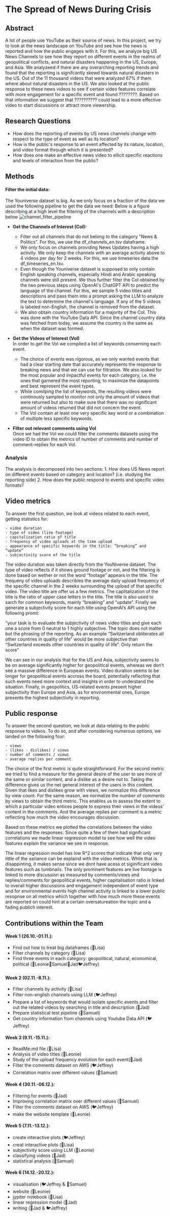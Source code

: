 
# The Spread of News During Crisis
## Abstract
A lot of people use YouTube as their source of news. In this project, we try to look at the news landscape on YouTube and see how the news is reported and how the public engages with it. For this, we analyze big US News Channels to see how they report on different events in the realms of geopolitical conflicts, and natural disasters happening in the US, Europe, and Asia. We analyzeed if there are any overarching reporting trends and found that the reporting is signifcantly skewd towards natural disasters in the US. Out of the 11 thousand videos that were analyzed 67% if them where about natural disasters in the US. We also looked at the public response to these news videos to see if certain video features correlate with more engagement for a specific event and found ????????. Based on that information we suggest that ?????????? could lead to a more effective video to start discussions or attract more viewership.

## Research Questions
- How does the reporting of events by US news channels change with respect to the type of event as well as its location?
- How is the public's response to an event affected by its nature, location, and video format through which it is presented?
- How does one make an effective news video to ellicit specific reactions and levels of interaction from the public?


## Methods
#### Filter the initial data: 
The Youniverse dataset is big. As we only focus on a fraction of the data we used the following pipeline to get the data we need:
Below is a figure describing at a high level the filtering of the channels with a description below
 ![channel_filter_pipeline](img/channel_filter_pipeline.jpg)

- **Get the Channels of Interest (CoI):** 
    - Filter out all channels that do not belong to the category "News & Politics". For this, we use the df_channels_en.tsv dataframe.
    - We only focus on channels providing News Updates having a high activity. We only keep the channels with an average activity above  to 4 videos per day for 2 weeks. For this, we use timeseries data the df_timeseries_en.tsv. 
    - Even though the Youniverse dataset is supposed to only contain English speaking channels, especially Hindi and Arabic speaking channels were still present. We thus further filter the CoI obtained by the two previous steps using OpenAI's ChatGPT API to predict the language of the channel. For this, we sample 5 video titles and descriptions and pass them into a prompt asking the LLM to analyze the text to determine the channel's language. If any of the 5 videos is labeled non-English, the channel is removed from the dataset. 
    - We also obtain country information for a majority of the CoI. This was done with the YouTube Data API. Since the channel country data was fetched from today, we assume the country is the same as when the dataset was formed.

- **Get the Videos of Interest (VoI)**  
    In order to get the VoI we complied a list of keywords conserning each event. 
    - The choice of events was rigorous, as we only wanted events that had a clear starting date that accurately represents the response to breaking news and that we can use for filtration. We also looked for the most popular and impactful events for each category, i.e. the ones that garnered the most reporting, to maximize the datapoints and best represent the event types. 
    - While comilping the list of keywords, the resulting videos were continously sampled to monitor not only the amount of videos that were returned but also to make sure that there was no significant amount of videos returned that did not concern the event. 
    - The VoI contain at least one very specific key word or a combination of multiple less specific keywords.    

- **Filter out relevant comments using VoI**   
    Once we had the VoI we could filter the comments datasets using the video ID to obtain the metrics of number of comments and number of comment-replies for each VoI.

### Analysis

The analysis is decomposed into two sections: 1. How does US News report on different events based on category and location? (i.e. studying the reporting side) 2. How does the public respond to events and specific video formats? 

## Video metrics
To answer the first question, we look at videos related to each event, getting statistics for: 

    - video duration
    - type of video (live footage)
    - capitalization ratio of title
    - frequency of video uploads at the time upload
    - appearance of specific keywords in the title: “breaking” and “update”
    - subjectivity score of the title


The video duration was taken directly from the YouNiverse dataset. The type of video reflects if it shows ground footage or not, and the filtering is done based on wether or not the word “footage” appears in the title. The frequeny of video uploads describles the average daily upload frequency of the specific channel in the 2 weeks surrounding the upload of that specific video. The video title are offer us a few metrics. The caplitalization of the title is the ratio of upper case letters in the title. The title is also used to sarch for common keywords, mainly “breaking” and “update”. Finally we generate a subjectivity score for each title using OpenAI’s API using the following promt:

“your task is to evaluate the subjectivity of news video titles and give each one a score from 0 neutral to 1 highly subjective. The topic does not matter but the phrasing of the reporting. As an example “Switzerland obliterates all other countries in quality of life” would be more subjective than “Switzerland exceeds other countries in quality of life”. Only return the score”

We can see in our analysis that for the US and Asia, subjectivity seems to be on average significantly higher for geopolitical events, whereas we don’t see a massive difference in European events. Video duration seems to be longer for geopolitical events accross the board, potentially reflecting that such events need more context and insights in order to understand the situation. Finally, in geopolitics, US-related events present higher subjectivity than Europe and Asia, as for environmental ones, Europe presents the highest subjectivity in reporting.

## Public response
To answer the second question, we look at data relating to the public response to videos.  To do so, and after considering numerous options, we landed on the following four:

    - views
    - (likes - dislikes) / views
    - number of comments / views
    - average replies per comment

The choice of the first metric is quite straightforward. For the second metric we tried to find a measure for the general desire of the user to see more of the same or similar content, and a dislike as a desire not to. Taking the difference gives us the net general interest of the users in this content. Given that likes and dislikes grow with views, we normalize this difference by view count. For the same reason, we normalize the number of comments by views to obtain the third metric. This enables us to assess the extent to which a particular video entices people to express their views in the videos’ content in the comments. And the average replies per comment is a metric reflecting how much the video encourages discussion.

Based on these metrics we plotted the correlations between the video features and the responses. Since quite a few of them had significant correlations we made linear regression model to see how well the video features explain the variance we see in response.

The linear regression model has low R^2 scores that indicate that only very little of the variance can be explaind with the video metrics. 
While that is disappinting, it makes sense since we dont have acess ot siginificant video features such as tumbnails. The only prominent features are live footage is linked to more discussion as measured by comments/views and replies/comments for geopolitical events, higher capitalisation ratio is linked to overall higher discussions and engagement independent of event type and for environmental events high channel activity is linked to a lower public resopnse on all metrics which together with how much more these events are reported on could hint at a certain oversatureation the topic and a fading publich interest.

## Contributions within the Team
#### Week 1 (26.10.-01.11.):
- Find out how to treat big dataframes (🐋Lisa)
- Filter channels by category (🐋Lisa)
- Find three events in each category: geopolitical, natural, economical, political (🦖Leonie🦝Samuel🦔Jad🐦Jeffrey)

#### Week 2 (02.11.-8.11.):
- Filter channels by activity (🐋Lisa)
- Filter non-english channels using LLM (🐦Jeffrey)
- Prepare a list of keywords that would isolate specific events and filter out the related videos by searching in title and description (🦔Jad)
- Prepare statistical test pipeline (🦝Samuel)
- Get country information from channels using Youtube Data API (🐦Jeffrey)

#### Week 3 (9.11.-15.11.):
- ReadMe.md file (🐋Lisa)
- Analysis of video titles (🦖Leonie)
- Study of the upload frequency evolution for each event(🦔Jad)
- Filter the comments dataset on AWS (🐦Jeffrey)
- Correlation matrix over different values (🦝Samuel)

#### Week 4 (30.11.-06.12.):
- Filtering for events (🦔Jad)
- Improving correlation matrix over different values (🦝Samuel)
- Filter the comments dataset on AWS (🐦Jeffrey)
- make the website template (🦖Leonie)

#### Week 5 (7.11.-13.12.):
- create interactive plots (🐦Jeffrey)
- creat interactive plots (🐋Lisa)
- subjectivity score using LLM (🦖Leonie)
- classifying videos (🦔Jad)
- statistical analysis (🦝Samuel)


#### Week 6 (14.12.-20.12.):
- visualisation (🐦Jeffrey & 🦝Samuel)
- website (🦖Leonie)
- jypiter notebook (🐋Lisa)
- linear regression model (🦔Jad)
- writing (🦔Jad & 🐦Jeffrey)





